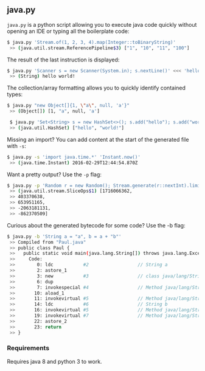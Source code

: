## java.py

`java.py` is a python script allowing you to execute java code quickly without opening an IDE
or typing all the boilerplate code:

```sh
$ java.py 'Stream.of(1, 2, 3, 4).map(Integer::toBinaryString)'
 >> (java.util.stream.ReferencePipeline$3) ["1", "10", "11", "100"]
```

The result of the last instruction is displayed:
```sh
$ java.py 'Scanner s = new Scanner(System.in); s.nextLine()' <<< 'hello world!'
 >> (String) hello world!
```

The collection/array formatting allows you to quickly identify contained types:
```sh
$ java.py "new Object[]{1, \"a\", null, 'a'}"
 >> (Object[]) [1, "a", null, 'a']

 $ java.py 'Set<String> s = new HashSet<>(); s.add("hello"); s.add("world!"); s'
 >> (java.util.HashSet) ["hello", "world!"]
```

Missing an import? You can add content at the start of the generated file with `-s`:
```sh
$ java.py -s 'import java.time.*' 'Instant.now()'
 >> (java.time.Instant) 2016-02-29T12:44:54.870Z
```

Want a pretty output? Use the `-p` flag:
```sh
$ java.py -p 'Random r = new Random(); Stream.generate(r::nextInt).limit(5)'
 >> (java.util.stream.SliceOps$1) [1716066362,
 >> 403370638,
 >> 653951165,
 >> -2063181131,
 >> -862370509]
```

Curious about the generated bytecode for some code? Use the -b flag:
```sh
$ java.py -b 'String a = "a", b = a + "b"'
 >> Compiled from "Paul.java"
 >> public class Paul {
 >>   public static void main(java.lang.String[]) throws java.lang.Exception;
 >>     Code:
 >>        0: ldc           #2                  // String a
 >>        2: astore_1
 >>        3: new           #3                  // class java/lang/StringBuilder
 >>        6: dup
 >>        7: invokespecial #4                  // Method java/lang/StringBuilder."<init>":()V
 >>       10: aload_1
 >>       11: invokevirtual #5                  // Method java/lang/StringBuilder.append:(Ljava/lang/String;)Ljava/lang/StringBuilder;
 >>       14: ldc           #6                  // String b
 >>       16: invokevirtual #5                  // Method java/lang/StringBuilder.append:(Ljava/lang/String;)Ljava/lang/StringBuilder;
 >>       19: invokevirtual #7                  // Method java/lang/StringBuilder.toString:()Ljava/lang/String;
 >>       22: astore_2
 >>       23: return
 >> }
```

### Requirements

Requires java 8 and python 3 to work.
